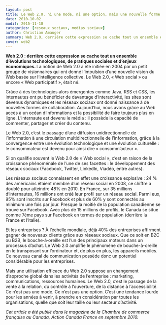 ```yaml
---
layout: post
title: Le Web 2.0, ni une mode, ni une option, mais une nouvelle forme de communication
date: 2010-10-02
modif: 2015-11-10
categories: [reseaux sociaux, medias sociaux]
author: Christian Amauger
summary: Web 2.0, derrière cette expression se cache tout un ensemble d’évolutions technologiques, de pratiques sociales et d’enjeux économiques. 
cover: web2
---
```


<p>
  <strong
    >Web 2.0 : derrière cette expression se cache tout un ensemble d’évolutions
    technologiques, de pratiques sociales et d’enjeux économiques. </strong
  >La notion de Web 2.0 a été initiée en 2004 par un petit groupe de
  visionnaires qui ont donné l’impulsion d’une nouvelle vision du Web basée sur
  l’intelligence collective. Le Web 2.0, « Web social » ou encore « Web
  participatif », était né.
</p>
<p>
  Grâce à des technologies alors émergentes comme Java, RSS et CSS, les
  internautes ont pu bénéficier de davantage d’interactivité, les sites sont
  devenus dynamiques et les réseaux sociaux ont donné naissance à de nouvelles
  formes de collaboration. Aujourd’hui, nous avons grâce au Web accès à un océan
  d’informations et la possibilité de faire toujours plus en ligne. L’internaute
  est devenu le média : il possède la capacité de commenter, partager et créer
  du contenu.
</p>

<p>
  Le Web 2.0, c’est le passage d’une diffusion unidirectionnelle de
  l’information à une circulation multidirectionnelle de l’information, grâce à
  la convergence entre une évolution technologique et une évolution culturelle :
  le consommateur est devenu pour ainsi dire « consomm’acteur ».
</p>
<p>
  Si on qualifie souvent le Web 2.0 de « Web social », c’est en raison de la
  croissance phénoménale de l’une de ses facettes : le développement des réseaux
  sociaux (Facebook, Twitter, LinkedIn, Viadéo, entre autres).
</p>
<p>
  Les réseaux sociaux connaissent en effet une croissance explosive : 24 % des
  américains étaient membre d’un réseau social en 2008, ce chiffre a doublé pour
  atteindre 48% en 2010. En France, sur 35 millions d’internautes, 16 millions
  ont créé leur profil sur un réseau social. Parmi eux, 95% sont inscrits sur
  Facebook et plus de 60% y sont connectés au minimum une fois par jour. Presque
  la moitié de la population canadienne se trouve sur Facebook. Avec plus de 15
  millions de profils, le Canada se situe comme 7ème pays sur Facebook en termes
  de population (derrière la France et l’Italie).
</p>
<p>
  Et les entreprises ? À l’échelle mondiale, déjà 40% des entreprises affirment
  gagner de nouveaux clients grâce aux réseaux sociaux. Que ce soit en B2C ou
  B2B, le bouche‐à‐oreille est l&rsquo;un des principaux moteurs dans un
  processus d&rsquo;achat. Le Web 2.0 amplifie le phénomène de bouche-à-oreille
  en le transposant sur l’ordinateur et, de plus en plus, les appareils mobiles.
  Ce nouveau canal de communication possède donc un potentiel considérable pour
  les entreprises.
</p>
<p>
  Mais une utilisation efficace du Web 2.0 suppose un changement d’approche
  global dans les activités de l’entreprise : marketing, communications,
  ressources humaines. Le Web 2.0, c’est le passage de la vente à la relation,
  du contrôle à l’ouverture, de la distance à l’accessibilité. Ce n’est pas une
  mode. Ce n’est pas une option. C’est une tendance lourde pour les années à
  venir, à prendre en considération par toutes les organisations, quelle que
  soit leur taille ou leur secteur d’activité.
</p>
<p>
  <em
    >Cet article a été publié dans le magazine de la Chambre de commerce
    française au Canada, Action Canada France en septembre 2010.</em
  >
</p>
